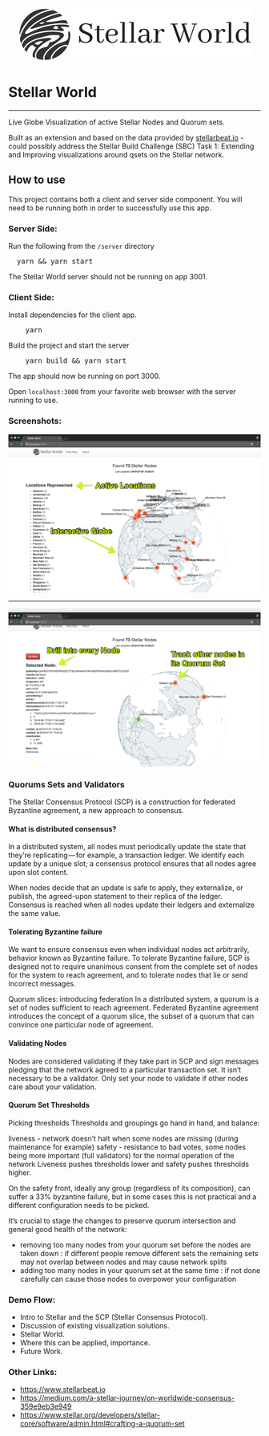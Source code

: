 
<p align="center">
  <img src="./src/assets/stellar_world.png"/>
</p>

# Stellar World
---

Live Globe Visualization of active Stellar Nodes and Quorum sets.

Built as an extension and based on the data provided by <a href="stellarbeat.io">stellarbeat.io</a> - could possibly address  the Stellar Build Challenge (SBC) Task 1: Extending and Improving visualizations around qsets on the Stellar network.

## How to use

This project contains both a client and server side component. You will need to be running both in order to successfully use this app.

### Server Side:
Run the following from the `/server` directory

<pre>
  yarn && yarn start
</pre>

The Stellar World server should not be running on app 3001. 

### Client Side:

Install dependencies for the client app.
<pre>
    yarn
</pre>

Build the project and start the server
<pre>
    yarn build && yarn start
</pre>

The app should now be running on port 3000. <br/>

Open `localhost:3000` from your favorite web browser with the server running to use.

### Screenshots:

<img src="screenshots/sw_1.png" width="600"/>
<hr/>
<img src="screenshots/sw_2.png" width="600"/>

### Quorums Sets and Validators

The Stellar Consensus Protocol (SCP) is a construction for federated Byzantine agreement, a new approach to consensus.

#### What is distributed consensus?
In a distributed system, all nodes must periodically update the state that they’re replicating — for example, a transaction ledger. We identify each update by a unique slot; a consensus protocol ensures that all nodes agree upon slot content.

When nodes decide that an update is safe to apply, they externalize, or publish, the agreed-upon statement to their replica of the ledger. Consensus is reached when all nodes update their ledgers and externalize the same value.

#### Tolerating Byzantine failure
We want to ensure consensus even when individual nodes act arbitrarily, behavior known as Byzantine failure. To tolerate Byzantine failure, SCP is designed not to require unanimous consent from the complete set of nodes for the system to reach agreement, and to tolerate nodes that lie or send incorrect messages.

Quorum slices: introducing federation
In a distributed system, a quorum is a set of nodes sufficient to reach agreement. Federated Byzantine agreement introduces the concept of a quorum slice, the subset of a quorum that can convince one particular node of agreement.

#### Validating Nodes

Nodes are considered validating if they take part in SCP and sign messages pledging that the network agreed to a particular transaction set. It isn’t necessary to be a validator. Only set your node to validate if other nodes care about your validation.

#### Quorum Set Thresholds

Picking thresholds
Thresholds and groupings go hand in hand, and balance:

liveness - network doesn’t halt when some nodes are missing (during maintenance for example)
safety - resistance to bad votes, some nodes being more important (full validators) for the normal operation of the network
Liveness pushes thresholds lower and safety pushes thresholds higher.

On the safety front, ideally any group (regardless of its composition), can suffer a 33% byzantine failure, but in some cases this is not practical and a different configuration needs to be picked.

It’s crucial to stage the changes to preserve quorum intersection and general good health of the network:

* removing too many nodes from your quorum set before the nodes are taken down : if different people remove different sets the remaining sets may not overlap between nodes and may cause network splits
* adding too many nodes in your quorum set at the same time : if not done carefully can cause those nodes to overpower your configuration



### Demo Flow:
* Intro to Stellar and the SCP (Stellar Consensus Protocol).
* Discussion of existing visualization solutions.
* Stellar World.
* Where this can be applied, importance.
* Future Work.

### Other Links:
* https://www.stellarbeat.io
* https://medium.com/a-stellar-journey/on-worldwide-consensus-359e9eb3e949
* https://www.stellar.org/developers/stellar-core/software/admin.html#crafting-a-quorum-set